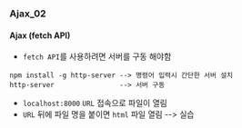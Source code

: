 ### Ajax_02

#### Ajax (fetch API)
- `fetch API`를 사용하려면 서버를 구동 해야함
```
npm install -g http-server --> 명령어 입력시 간단한 서버 설치
http-server                --> 서버 구동
```
- `localhost:8000` `URL` 접속으로 파일이 열림
- `URL` 뒤에 파일 명을 붙이면 `html` 파일 열림 --> 실습